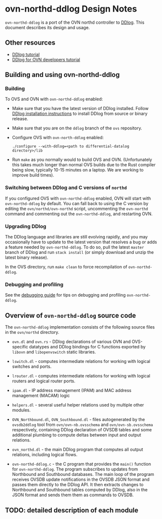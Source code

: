# ovn-northd-ddlog Design Notes

`ovn-northd-ddlog` is a port of the OVN northd controller to
[DDlog](https://github.com/ryzhyk/differential-datalog).  This
document describes its design and usage.

## Other resources

- [DDlog tutorial](https://github.com/ryzhyk/differential-datalog)
- [DDlog for OVN developers tutorial](https://www.youtube.com/watch?v=P-1VwZNNpAc&t=2098s)

## Building and using ovn-northd-ddlog

### Building

To OVS and OVN with `ovn-northd-ddlog` enabled:

- Make sure that you have the latest version of DDlog installed.  Follow
  [DDlog installation instructions](https://github.com/ryzhyk/differential-datalog#installing-from-sources)
  to install DDlog from source or binary release.

- Make sure that you are on the `ddlog` branch of the `ovs` repository.

- Configure OVS with `ovn-north-ddlog` enabled:
  ```
  ./configure --with-ddlog=<path to differential-datalog directory>/lib
  ```

- Run `make` as you normally would to build OVS and OVN.  (Unfortunately
  this takes much longer than normal OVS builds due to the Rust compiler
  being slow, typically 10-15 minutes on a laptop. We are working to
  improve build times).

### Switching between DDlog and C versions of `northd`

If you configured OVS with `ovn-northd-ddlog` enabled, OVN will start with
`ovn-northd-ddlog` by default.  You can fall back to using the C version
by editing the `ovn/northd/ovn-northd` script, uncommenting the `ovn-northd`
command and commenting out the `ovn-northd-ddlog`, and restarting OVN.

### Upgrading DDlog

The DDlog language and libraries are still evolving rapidly, and you may
occasionally have to update to the latest version that resolves a bug
or adds a feature needed by `ovn-northd-ddlog`.  To do so, pull
the latest `master` branch of DDlog and run `stack install` (or simply
download and unzip the latest binary release).

In the OVS directory, run `make clean` to force recompilation of
`ovn-northd-ddlog`.

### Debugging and profiling

See the [debugging guide](./debugging.md) for tips on debugging and
profiling `ovn-northd-ddlog`.

## Overview of `ovn-northd-ddlog` source code

The `ovn-northd-ddlog` implementation consists of the following source files
in the `ovn/northd` directory.

- `ovn.dl` and `ovn.rs` - DDlog declarations of various OVN and OVS-specific
  datatypes and DDlog bindings for C functions exported by `libovn` and
  `libopenvswitch` static libraries.

- `lswitch.dl` - computes intermediate relations for working with logical
  switches and ports.

- `lrouter.dl` - computes intermediate relations for working with logical
  routers and logical router ports.

- `ipam.dl` - IP address management (IPAM) and MAC address management (MACAM)
  logic

- `helpers.dl` - several useful helper relations used by multiple other modules.

- `OVN_Northbound.dl`, `OVN_Southbound.dl` - files autogenerated by the
  `ovsdb2ddlog` tool from `ovn/ovn-nb.ovsschema` and `ovn/ovn-sb.ovsschema`
  respectively, containing DDlog declaration of OVSDB tables and some additional
  plumbing to compute deltas between input and output relations.

- `ovn_northd.dl` - the main DDlog program that computes all output relations,
  including logical flows.

- `ovn-northd-ddlog.c` - the C program that provides the `main()` function for
  `ovn-northd-ddlog`.  The program subscribes to updates from Northbound and
  Southbound databases.  The main loop of the program receives OVSDB update
  notifications in the OVSDB JSON format and passes them directly to the DDlog
  API.  It then extracts changes to Northbound and Southbound tables computed
  by DDlog, also in the JSON format and sends them them as commands to OVSDB.

## TODO: detailed description of each module
